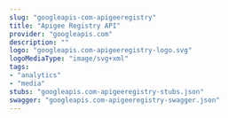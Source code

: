 ```yaml
---
slug: "googleapis-com-apigeeregistry"
title: "Apigee Registry API"
provider: "googleapis.com"
description: ""
logo: "googleapis.com-apigeeregistry-logo.svg"
logoMediaType: "image/svg+xml"
tags:
- "analytics"
- "media"
stubs: "googleapis.com-apigeeregistry-stubs.json"
swagger: "googleapis.com-apigeeregistry-swagger.json"
---
```

